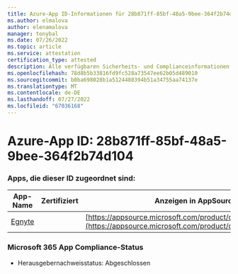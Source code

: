 ```yaml
---
title: Azure-App ID-Informationen für 28b871ff-85bf-48a5-9bee-364f2b74d104
ms.author: elmalova
author: elenamalova
manager: tonybal
ms.date: 07/26/2022
ms.topic: article
ms.service: attestation
certification_type: attested
description: Alle verfügbaren Sicherheits- und Complianceinformationen für 28b871ff-85bf-48a5-9bee-364f2b74d104.
ms.openlocfilehash: 78d8b5b33816fd9fc528a73547ee62b05d489010
ms.sourcegitcommit: b0ba698028b1a5124488394b51a34755aa74137e
ms.translationtype: MT
ms.contentlocale: de-DE
ms.lasthandoff: 07/27/2022
ms.locfileid: "67036168"
---
```

# <a name="azure-app-id-28b871ff-85bf-48a5-9bee-364f2b74d104"></a>Azure-App ID: 28b871ff-85bf-48a5-9bee-364f2b74d104


### <a name="apps-associated-with-this-id"></a>Apps, die dieser ID zugeordnet sind:
| **App-Name** | **Zertifiziert** | **Anzeigen in AppSource** |
|--------------|---------------|-----------------------|
| [Egnyte](../forward/WA104381174.md) |  | [https://appsource.microsoft.com/product/office/WA104381174](https://appsource.microsoft.com/product/office/WA104381174) |

### <a name="microsoft-365-app-compliance-status"></a>Microsoft 365 App Compliance-Status
- Herausgebernachweisstatus: Abgeschlossen
